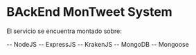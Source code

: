 BAckEnd MonTweet System
===========

El servicio se encuentra montado sobre:

-- NodeJS
-- ExpressJS
-- KrakenJS 
-- MongoDB
-- Mongoose
